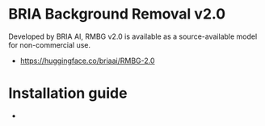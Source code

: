 # BRIA Background Removal v2.0

Developed by BRIA AI, RMBG v2.0 is available as a source-available model for non-commercial use.

- https://huggingface.co/briaai/RMBG-2.0

# Installation guide

- 